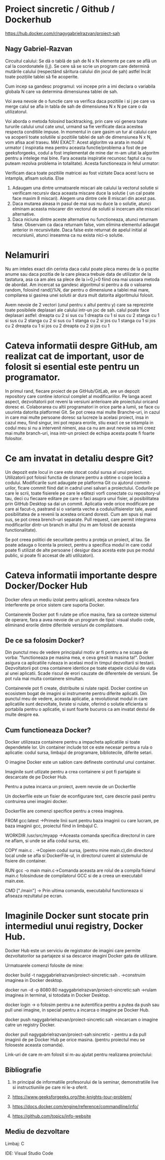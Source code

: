# Proiect sincretic / Github / Dockerhub

https://hub.docker.com/r/nagygabrielrazvan/proiect-sah


## Nagy Gabriel-Razvan

Circuitul calului: Se dă o tablă de șah de N x N elemente pe care se află un cal la coordonatele
(i,j). Se cere să se scrie un program care determină mutările calului (respectând săritura calului
din jocul de șah) astfel încât toate pozițiile tablei să fie acoperite.


Cum incep sa gandesc programul: voi incepe prin a imi declara o variabila globala N care va determina dimensiunea tablei de sah.

Voi avea nevoie de o functie care va verifica daca pozitiile i si j pe care va merge 
calul se afla in tabla de sah de dimensiunea N x N pe care o da utilizatorul.

Voi aborda o metoda folosind backtracking, prin care voi genera toate 
tururile calului unul cate unul, urmand sa fie verificate daca acestea respecta conditiile impuse.
In momentul in care gasim un tur al calului care va acoperii toate solutiile si pozitiile tablei de sah 
de dimensiunea N x N, vom afisa acel traseu. MAI EXACT:
Acest algloritm va arata in modul urmator ( inspiratia mea pentru aceasta functie/problema a fost de pe geeksforgeeks, codul a fost implementat de mine dar m-am uitat la algoritm pentru a intelege mai bine.
Fara aceasta inspiratie recunosc faptul ca nu puteam rezolva problema in totalitate).
Acesta functioneaza in felul urmator:

Verificam daca toate pozitiile matricei au fost vizitate
Daca acest lucru se intampla, afisam solutia.
Else
1. Adaugam una dintre urmatoarele miscari ale calului la vectorul solutie si verificam recursiv daca aceasta miscare duce la  solutie ( un cal poate face maxim 8 miscari).
Alegem una dintre cele 8 miscari din acest pas.
2. Daca mutarea aleasa in pasul de mai sus nu duce la o solutie, atunci elminam aceasta miscarer din vectorul de solutii si incercam alte miscari alternative.
3. Daca niciuna dintre aceste alternative nu functioneaza, atunci returnam false.
Observam ca daca returnam false, vom elimina elementul adaugat anterior in recursivitate.
Daca false este returnat de apelul initial al recursiunii, atunci
inseamna ca nu exista nici-o solutie.

# Nelamuriri
Nu am inteles exact din cerinta daca calul poate pleca mereu de la o pozitie anume sau daca pozitia de la care
pleaca trebuie data de utilizator de la tastatura, asa ca am ales sa plece de la i=0,j=0 fiind cea mai usoara metoda de abordat. Am incercat sa gandesc algoritmul si pentru a 
da o valoarea random, folosind rand()%N, dar pentru o dimensiune a tablei mai mare, compilarea si gasirea unei solutii ar dura mult datorita algoritmului folosit.



Avem nevoie de 2 vectori (unul pentru x altul pentru y) care sa reprezinte toate posibilele deplasari ale calului intr-un joc de sah.
calul poate face deplasari astfel:
dreapta cu 2 si sus cu 1
dreapta cu 1 si sus cu 2
stanga cu 1 si sus cu 2
stanga cu 2 si sus cu 1
stanga cu 2 si jos cu 1
stanga cu 1 si jos cu 2
dreapta cu 1 si jos cu 2
dreapta cu 2 si jos cu 1


# Cateva informatii despre GitHub, am realizat cat de important, usor de folosit si esential este pentru un programator.

In primul rand, fiecare proiect de pe GitHub/GitLab, are un depozit repository care contine istoricul complet al modificariilor. Pe langa acest aspect, dezvoltatorii pot reveni la versiuni anterioare ale proiectului oricand doresc ei. 
Colaborarea cu altii programatori in orice parte a lumii, se face cu usurinta datorita platformei Git.
Se pot creea mai multe Branche-uri, in cazul in care mai multe persoane doresc sa lucreze la acelasi proiect, insa in cazul meu, fiind singur, imi pot repara erorile, stiu exact ce se intampla in codul meu si nu a intervenit nimeni, asa ca nu am avut nevoie sa imi creez mai multe branch-uri, insa intr-un proiect de echipa acesta poate fi foarte folositor. 

# Ce am invatat in detaliu despre Git?

Un depozit este locul in care este stocat codul sursa al unui proiect.
Utilizatorii pot folosii functia de clonare pentru a obtine o copie locala a codului.
Modificarile sunt adaugate pe platforma Git cu ajutorul commit-urilor, ficare commit fiind dat in cadrul unei salvari a proiectului. Codurile pe care le scrii, toate fisierele pe care le editezi vorfi conectate cu repository-ul tau, deci cu fiecaare editare pe care o faci asupra unui fisier, ai posibilitatea prin GitHub Desktop sa dai un commit. Aplicatia vede orice modificare pe care ai facut-o, pastrand si o varianta veche a codului/fisierelor tale, avand posibilitatea de a revenii la acestea oricand doresti.
Cum am spus si mai sus, se pot creea brench-uri separate.
Pull request, care permit integrarea modificarilor dintr-un branch in altul (nu m am folosit de aceasta functionalitate).

Se pot creea politici de securitate pentru a proteja un proiect, al tau.
Se poate adauga o licenta la proiect, pentru a specifica modul in care codul poate fi utilizat de alte persoane ( desigur daca acesta este pus pe modul public, si poate fii accesat de alti utilizatori).


# Cateva informatii importante despre Docker/Docker Hub
Docker ofera un mediu izolat pentru aplicatii, acestea ruleaza fara interferente pe orice sistem care suporta Docker.

Containerele Docker pot fi rulate pe ofice masina, fara sa conteze sistemul de operare, fara a avea nevoie de un program de tipul: visual studio code, eliminand erorile dintre diferitele versiuni de compilatoare.

## De ce sa folosim Docker?

Din punctul meu de vedere principalul motiv ar fi pentru a ne scapa de vorba: "functioneaza pe masina mea, e ceva gresit la masina ta!".
Docker asigura ca aplicatiile ruleaza in acelasi mod in timpul dezvoltarii si testarii.
Dezvoltatorii pot crea containere identice pe toate etapele ciclului de viata al unei aplicatii.
Scade riscul de erori cauzate de diferentele de versiuni.
Se pot rula mai multa containere simultan.

Containerele pot fi create, distribuite si rulate rapid.
Docker contine un ecosistem bogat de imagini si instrumente pentru diferite aplicatii.
Din punctul meu de vedere, aceasta aplicatie, a revolutionat modul in care aplicatiile sunt dezvoltate, livrate si rulate, oferind o solutie eficienta si portabila pentru o aplicatie, si sunt foarte bucuros ca am invatat destul de multe despre ea.


## Cum functioneaza Docker?

Docker utilizeaza containere pentru a impacheta aplicatiile si toate dependetele lor.
Un container include tot ce este necesar pentru a rula o aplicatie: codul sursa, limbajul de programare, bibliotecile, diferite setari.

O imagine Docker este un sablon care defineste continutul unui container.

Imaginile sunt utlizate pentru a crea containere si pot fi partajate si descarcate de pe Docker Hub.

Pentru a putea incarca un proiect, avem nevoie de un Dockerfile

Un dockerfile este un fisier de econfigurare text, care descrie pasii pentru contruirea unei imagini docker.

Dockerfile are comenzi specifice pentru a creea imaginea.

FROM gcc:latest ->Primele linii sunt pentru baza imaginii cu care lucram, pe baza imaginii gcc, proiectul fiind in limbajul C.

WORKDIR /usr/src/myapp ->Aceasta comanda specifica directorul in care ne aflam, si unde se afla codul sursa, etc.

COPY main.c . ->Copiem codul sursa, (pentru mine main.c),din directorul local unde se afla si DockerFile-ul, in directorul curent al sistemului de fisiere din container. 

RUN gcc -o main main.c->Comanda aceasta are rolul de a compila fisierul main.c folosinduse de compilatorul GCC si de a creea un executabil main.exe.

CMD ["./main"] -> Prin ultima comanda, executabilul functioneaza si afiseaza rezultatul pe ecran.


# Imaginile Docker sunt stocate prin intermediul unui registry, Docker Hub.

Docker Hub este un serviciu de registrator de imagini care permite dezvoltatorilor sa partajeze si sa descarce imagini Docker gata de utilizare.

Urmatoarele comenzi folosite de mine: 

docker build -t nagygabrielrazvan/proiect-sincretic:sah .
->construim imaginea in Docker desktop.

docker run -d -p 8080:80 nagygabrielrazvan/proiect-sincretic:sah
->rulam imaginea in terminal, si totodata in Docker Desktop.

docker login -> o folosim pentru a ne autentifica pentru a putea da push sau pull unei imagine, in special pentru a incarca o imagine pe Docker Hub.

docker push nagygabrielrazvan/proiect-sincretic:sah
->incarcam o imagine catre un registry Docker.

docker pull nagygabrielrazvan/proiect-sah:sincretic - pentru a da pull imaginii de pe Docker Hub pe orice masina. (pentru proiectul meu se foloseste aceasta comanda).

Link-uri de care m-am folosit si m-au ajutat pentru realizarea proiectului:

## Bibliografie 
1. In principal de informatiile profesorului de la seminar, demonstratiile live si instructiuniile pe care ni le-a oferit.

2. https://www.geeksforgeeks.org/the-knights-tour-problem/

3. https://docs.docker.com/engine/reference/commandline/info/

4. https://github.com/topics/info-website

## Mediu de dezvoltare
Limbaj: C

IDE: Visual Studio Code

